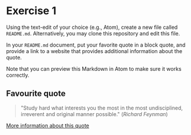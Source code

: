 # Exercise 1
Using the text-edit of your choice (e.g., Atom), create a new file called `README.md`. Alternatively, you may clone this repository and edit this file.

In your `README.md` document, put your favorite quote in a block quote, and provide a link to a website that provides additional information about the quote.

Note that you can preview this Markdown in Atom to make sure it works correctly.

## Favourite quote ##

>"Study hard what interests you the most in the most undisciplined, irreverent and original manner possible."
(_Richard Feynman_)
>

[More information about this quote](https://www.quora.com/What-might-Richard-Feynman-have-meant-when-he-said-Study-hard-what-interests-you-the-most-in-the-most-undisciplined-irreverent-and-original-manner-possible-%E2%80%9D)
